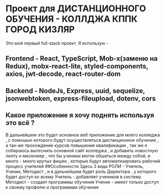 # Проект для ДИСТАНЦИОННОГО ОБУЧЕНИЯ - КОЛЛДЖА КППК ГОРОД КИЗЛЯР

Это мой первый full-stack проект. Я использую - 
## Frontend - React, TypeScript, Mob-x(заменю на Redux), mobx-react-lite, styled-components, axios, jwt-decode, react-router-dom
## Backend - NodeJs, Express, uuid, sequelize, jsonwebtoken, express-fileupload, dotenv, cors

## Какое приложение я хочу поднять используя это всё ? 
В дальнейшем это будет основное веб приложение для моего колледжа , с помошью которого будут осуществляться дистанционное обучение , а так-же прохождение курсов повышения квалификации , так же я собираюсь вытеснить основной сайт колледжа , и добавить новостную ленту и месенжер , что бы ученики могли обшаться между собой, и много - много крутых фишек , которые будут автоматизировать рабочий процесс учителей
##Особенности
Здесь 3 вида РОЛИ - Учитель, Ученик, Методист , и в дальнейшем будет роль Директора , у которого будет доступ ко всему 
Учитель - добавляет учеников в систему 
Методист - создает программы обучения 
Ученик - имеет только доступ к своему профелю и программам обучения 
